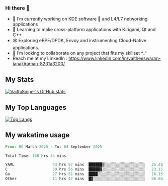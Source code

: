 ### Hi there 👋

- 🔭 I’m currently working on KDE software 💓 and L4/L7 networking applications 
- 📖 Learning to make cross-platform applications with Kirigami, Qt and C++
- 🕸️ Exploring eBPF/DPDK, Envoy and instrumenting Cloud-Native applications. 
- 👯 I’m looking to collaborate on any project that fits my skillset ^_^
- Reach me at my LinkedIn : https://www.linkedin.com/in/vaitheeswaran-janakiraman-8231a3200/

## My Stats
[![VaithiSniper's GitHub stats](https://github-readme-stats.vercel.app/api?username=VaithiSniper&hide=stars&theme=radical)](https://github.com/anuraghazra/github-readme-stats)

## My Top Languages

[![Top Langs](https://github-readme-stats.vercel.app/api/top-langs/?username=VaithiSniper&layout=compact)](https://github.com/anuraghazra/github-readme-stats)

## My wakatime usage

<!--START_SECTION:waka-->

```rust
From: 06 March 2025 - To: 04 September 2025

Total Time: 160 hrs 44 mins

YAML                 43 hrs 57 mins  ██████▒░░░░░░░░░░░░░░░░░░   25.48 %
C                    39 hrs 56 mins  █████▓░░░░░░░░░░░░░░░░░░░   23.15 %
Go                   27 hrs 51 mins  ████░░░░░░░░░░░░░░░░░░░░░   16.15 %
Other                11 hrs 47 mins  █▓░░░░░░░░░░░░░░░░░░░░░░░   06.84 %
```

<!--END_SECTION:waka-->
